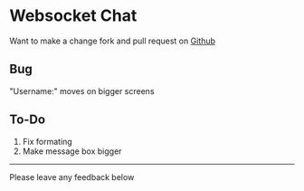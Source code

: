 # Websocket Chat
Want to make a change fork and pull request on [Github](RandomProrammer/Websocket-Chat)
## Bug
"Username:" moves on bigger screens
##  To-Do
1) Fix formating
2) Make message box bigger
***
Please leave any feedback below